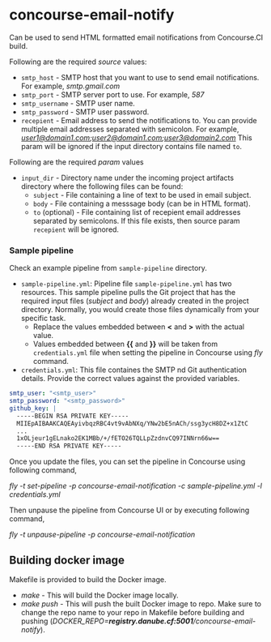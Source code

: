 # concourse-email-notify
Can be used to send HTML formatted email notifications from Concourse.CI build.

Following are the required *source* values:
* `smtp_host` - SMTP host that you want to use to send email notifications.
For example, *smtp.gmail.com*
* `smtp_port` - SMTP server port to use.
For example, *587*
* `smtp_username` - SMTP user name.
* `smtp_password` - SMTP user password.
* `recepient` - Email address to send the notifications to. You can
provide multiple email addresses separated with semicolon.
For example, *user1@domain1.com;user2@domain1.com;user3@domain2.com*
This param will be ignored if the input directory contains file named
`to`.

Following are the required *param* values
* `input_dir` - Directory name under the incoming project artifacts directory where the following files can be found:
  * `subject` - File containing a line of text to be used in email subject.
  * `body` - File containing a messsage body (can be in HTML format).
  * `to` (optional) - File containing list of recepient email addresses 
  separated by semicolons. If this file exists, then source param 
  `recepient` will be ignored.

### Sample pipeline
Check an example pipeline from `sample-pipeline` directory.
* `sample-pipeline.yml`:  Pipeline file `sample-pipeline.yml` has two resources. 
This sample pipeline pulls the Git project that has the required input 
files (*subject* and *body*) already created in the project directory. Normally, 
you would create those files dynamically from your specific task. 
  * Replace the values embedded between **<** and **>** with the actual value.
  * Values embedded between **{{** and **}}** will be taken from `credentials.yml` file
  when setting the pipeline in Concourse using *fly* command.
* `credentials.yml`: This file containes the SMTP nd Git authentication details.
 Provide the correct values against the provided variables.
 ``` yaml
 smtp_user: "<smtp_user>"
 smtp_password: "<smtp_password>"
 github_key: |
   -----BEGIN RSA PRIVATE KEY-----
   MIIEpAIBAAKCAQEAyivbqzRBC4vt9vAbNXq/YNw2bE5nACh/ssg3ycH8DZ+x1ZtC
   ...
   1xOLjeur1gELnako2EK1MBb/+/fETO26TQLLpZzdnvCQ97INNrn66w==
   -----END RSA PRIVATE KEY-----
 ```
 
 Once you update the files, you can set the pipeline in Concourse using following command,
 
*fly -t <target> set-pipeline -p concourse-email-notification -c sample-pipeline.yml -l credentials.yml*

Then unpause the pipeline from Concourse UI or by executing following command,

*fly -t <target> unpause-pipeline -p concourse-email-notification*

## Building docker image
Makefile is provided to build the Docker image.

* *make* - This will build the Docker image locally.
* *make push* - This will push the built Docker image to repo.
Make sure to change the repo name to your repo in Makefile before 
building and pushing (*DOCKER_REPO=**registry.danube.cf:5001**/concourse-email-notify*). 